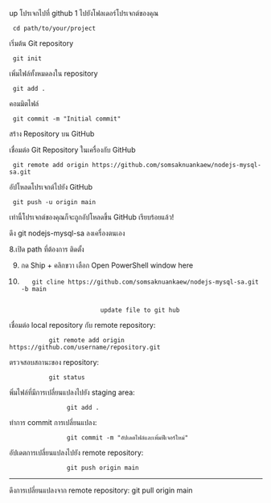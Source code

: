 up โปรเจกไปที่ github
1 ไปยังโฟลเดอร์โปรเจกต์ของคุณ

     cd path/to/your/project

เริ่มต้น Git repository

     git init

เพิ่มไฟล์ทั้งหมดลงใน repository

     git add .

คอมมิตไฟล์

     git commit -m "Initial commit"

สร้าง Repository บน GitHub

เชื่อมต่อ Git Repository ในเครื่องกับ GitHub

     git remote add origin https://github.com/somsaknuankaew/nodejs-mysql-sa.git

อัปโหลดโปรเจกต์ไปยัง GitHub

     git push -u origin main

เท่านี้โปรเจกต์ของคุณก็จะถูกอัปโหลดขึ้น GitHub เรียบร้อยแล้ว!

 ดึง git nodejs-mysql-sa ลงเครื่องตนเอง

8.เปิด path ที่ต้องการ ติดตั้ง 

9. กด Ship + คลิกขวา เลือก Open PowerShell window here
 
10. 
           git cline https://github.com/somsaknuankaew/nodejs-mysql-sa.git -b main


                              update file to git hub 
เชื่อมต่อ local repository กับ remote repository: 

               git remote add origin https://github.com/username/repository.git

ตรวจสอบสถานะของ repository:

               git status

พิ่มไฟล์ที่มีการเปลี่ยนแปลงไปยัง staging area:

                    git add .

ทำการ commit การเปลี่ยนแปลง:

                    git commit -m "อัปเดตไฟล์และเพิ่มฟีเจอร์ใหม่"

อัปเดตการเปลี่ยนแปลงไปยัง remote repository:

                    git push origin main
----------------------------------------------
ดึงการเปลี่ยนแปลงจาก remote repository:
                git pull origin main         
